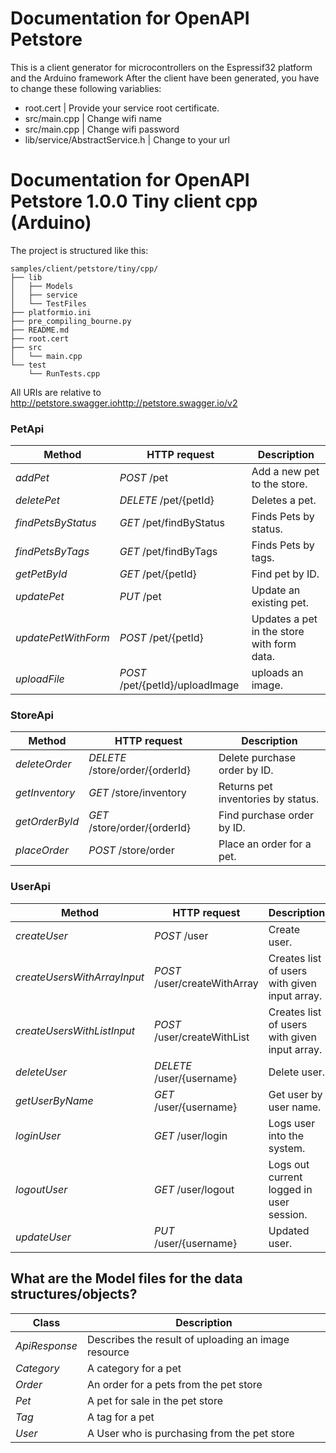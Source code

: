 # Documentation for OpenAPI Petstore
This is a client generator for microcontrollers on the Espressif32 platform and the Arduino framework
After the client have been generated, you have to change these following variablies:
- root.cert | Provide your service root certificate.
- src/main.cpp | Change wifi name
- src/main.cpp | Change wifi password
- lib/service/AbstractService.h | Change to your url

# Documentation for OpenAPI Petstore 1.0.0 Tiny client cpp (Arduino) 

The project is structured like this:
```
samples/client/petstore/tiny/cpp/
├── lib
│   ├── Models
│   ├── service
│   └── TestFiles
├── platformio.ini
├── pre_compiling_bourne.py
├── README.md
├── root.cert
├── src
│   └── main.cpp
└── test
    └── RunTests.cpp
```

All URIs are relative to http://petstore.swagger.iohttp://petstore.swagger.io/v2

### PetApi
|Method | HTTP request | Description|
|------------- | ------------- | -------------|
|*addPet* | *POST* /pet | Add a new pet to the store.|
|*deletePet* | *DELETE* /pet/{petId} | Deletes a pet.|
|*findPetsByStatus* | *GET* /pet/findByStatus | Finds Pets by status.|
|*findPetsByTags* | *GET* /pet/findByTags | Finds Pets by tags.|
|*getPetById* | *GET* /pet/{petId} | Find pet by ID.|
|*updatePet* | *PUT* /pet | Update an existing pet.|
|*updatePetWithForm* | *POST* /pet/{petId} | Updates a pet in the store with form data.|
|*uploadFile* | *POST* /pet/{petId}/uploadImage | uploads an image.|

### StoreApi
|Method | HTTP request | Description|
|------------- | ------------- | -------------|
|*deleteOrder* | *DELETE* /store/order/{orderId} | Delete purchase order by ID.|
|*getInventory* | *GET* /store/inventory | Returns pet inventories by status.|
|*getOrderById* | *GET* /store/order/{orderId} | Find purchase order by ID.|
|*placeOrder* | *POST* /store/order | Place an order for a pet.|

### UserApi
|Method | HTTP request | Description|
|------------- | ------------- | -------------|
|*createUser* | *POST* /user | Create user.|
|*createUsersWithArrayInput* | *POST* /user/createWithArray | Creates list of users with given input array.|
|*createUsersWithListInput* | *POST* /user/createWithList | Creates list of users with given input array.|
|*deleteUser* | *DELETE* /user/{username} | Delete user.|
|*getUserByName* | *GET* /user/{username} | Get user by user name.|
|*loginUser* | *GET* /user/login | Logs user into the system.|
|*logoutUser* | *GET* /user/logout | Logs out current logged in user session.|
|*updateUser* | *PUT* /user/{username} | Updated user.|


## What are the Model files for the data structures/objects?
|Class | Description|
|------------- | -------------|
|*ApiResponse* | Describes the result of uploading an image resource|
|*Category* | A category for a pet|
|*Order* | An order for a pets from the pet store|
|*Pet* | A pet for sale in the pet store|
|*Tag* | A tag for a pet|
|*User* | A User who is purchasing from the pet store|


